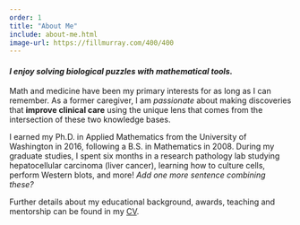 ```yaml
---
order: 1
title: "About Me"
include: about-me.html
image-url: https://fillmurray.com/400/400
---
```

[//]: # (About Me)

[//]: # (Currently aiming for high level, who I boil down to professionally, as)
[//]: # (opposed to a short bio. But want feedback on effectiveness from others.)

#### *I enjoy solving biological puzzles with mathematical tools.*

Math and medicine have been my primary interests for as long as I can remember. As a former caregiver, I am *passionate* about making discoveries that **improve clinical care** using the unique lens that comes from the intersection of these two knowledge bases.

I earned my Ph.D. in Applied Mathematics from the University of Washington in 2016, following a B.S. in Mathematics in 2008. During my graduate studies, I spent six months in a research pathology lab studying hepatocellular carcinoma (liver cancer), learning how to culture cells, perform Western blots, and more! *Add one more sentence combining these?*

Further details about my educational background, awards, teaching and mentorship can be found in my [CV](https://drive.google.com/file/d/12hT76A2lRVi6AzYXTV1mY1bBop6ray3I/view?usp=sharing).

[//]: # (Also want icon links to github, twitter, & google scholar if it has one)
